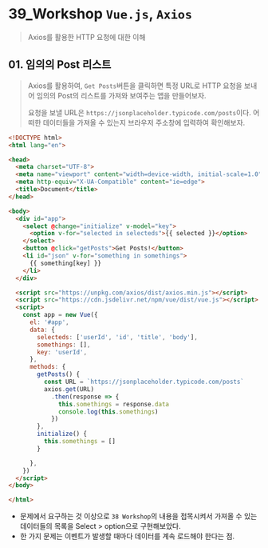 # 39_Workshop	`Vue.js`, `Axios`

> Axios를 활용한 HTTP 요청에 대한 이해

## 01. 임의의 Post 리스트

> Axios를 활용하여, `Get Posts`버튼을 클릭하면 특정 URL로 HTTP 요청을 보내어 임의의 Post의 리스트를 가져와 보여주는 앱을 만들어보자.
>
> 요청을 보낼 URL은 `https://jsonplaceholder.typicode.com/posts`이다. 어떠한 데이터들을 가져올 수 있는지 브라우저 주소창에 입력하여 확인해보자.

```html
<!DOCTYPE html>
<html lang="en">

<head>
  <meta charset="UTF-8">
  <meta name="viewport" content="width=device-width, initial-scale=1.0">
  <meta http-equiv="X-UA-Compatible" content="ie=edge">
  <title>Document</title>
</head>

<body>
  <div id="app">
    <select @change="initialize" v-model="key">
      <option v-for="selected in selecteds">{{ selected }}</option>
    </select>
    <button @click="getPosts">Get Posts!</button>
    <li id="json" v-for="something in somethings">
      {{ something[key] }}
    </li>
  </div>

  <script src="https://unpkg.com/axios/dist/axios.min.js"></script>
  <script src="https://cdn.jsdelivr.net/npm/vue/dist/vue.js"></script>
  <script>
    const app = new Vue({
      el: '#app',
      data: {
        selecteds: ['userId', 'id', 'title', 'body'],
        somethings: [],
        key: 'userId',
      },
      methods: {
        getPosts() {
          const URL = `https://jsonplaceholder.typicode.com/posts`
          axios.get(URL)
            .then(response => {
              this.somethings = response.data
              console.log(this.somethings)
            })
        },
        initialize() {
          this.somethings = []
        }

      },
    })
  </script>
</body>

</html>
```

- 문제에서 요구하는 것 이상으로 `38 Workshop`의 내용을 접목시켜서 가져올 수 있는 데이터들의 목록을 Select > option으로 구현해보았다.
- 한 가지 문제는 이벤트가 발생할 때마다 데이터를 계속 로드해야 한다는 점.

